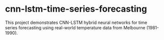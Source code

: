 # cnn-lstm-time-series-forecasting
This project demonstrates CNN-LSTM hybrid neural networks for time series forecasting using real-world temperature data from Melbourne (1981-1990). 
